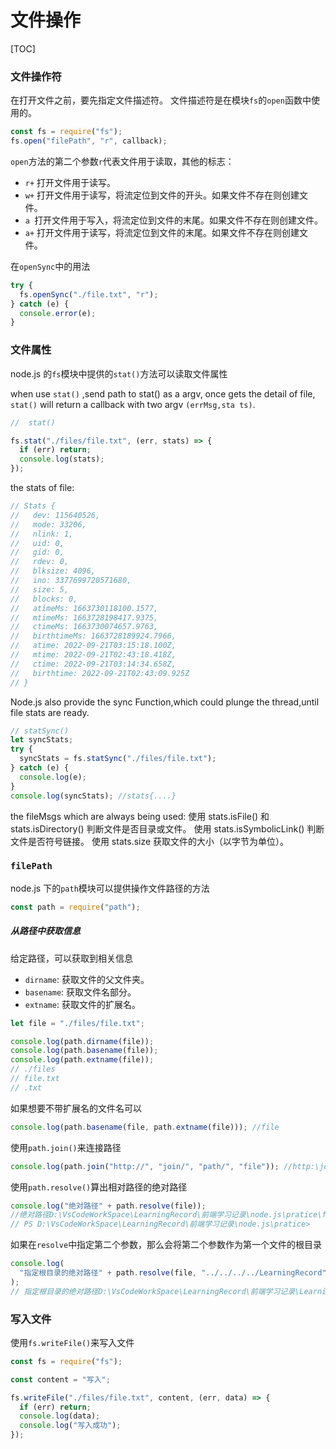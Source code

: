 # 文件操作

[TOC]

### 文件操作符

在打开文件之前，要先指定文件描述符。
文件描述符是在模块`fs`的`open`函数中使用的。

```js
const fs = require("fs");
fs.open("filePath", "r", callback);
```

`open`方法的第二个参数`r`代表文件用于读取，其他的标志：

- `r+` 打开文件用于读写。
- `w+` 打开文件用于读写，将流定位到文件的开头。如果文件不存在则创建文件。
- `a `打开文件用于写入，将流定位到文件的末尾。如果文件不存在则创建文件。
- `a+` 打开文件用于读写，将流定位到文件的末尾。如果文件不存在则创建文件。

在`openSync`中的用法

```js
try {
  fs.openSync("./file.txt", "r");
} catch (e) {
  console.error(e);
}
```

### 文件属性

node.js 的`fs`模块中提供的`stat()`方法可以读取文件属性

when use `stat()` ,send path to stat() as a argv, once gets the detail of file, `stat()` will return a callback with two argv `(errMsg,sta ts)`.

```js
//  stat()

fs.stat("./files/file.txt", (err, stats) => {
  if (err) return;
  console.log(stats);
});
```

the stats of file:

```js
// Stats {
//   dev: 115640526,
//   mode: 33206,
//   nlink: 1,
//   uid: 0,
//   gid: 0,
//   rdev: 0,
//   blksize: 4096,
//   ino: 3377699720571680,
//   size: 5,
//   blocks: 0,
//   atimeMs: 1663730118100.1577,
//   mtimeMs: 1663728198417.9375,
//   ctimeMs: 1663730074657.9763,
//   birthtimeMs: 1663728189924.7966,
//   atime: 2022-09-21T03:15:18.100Z,
//   mtime: 2022-09-21T02:43:18.418Z,
//   ctime: 2022-09-21T03:14:34.658Z,
//   birthtime: 2022-09-21T02:43:09.925Z
// }
```

Node.js also provide the sync Function,which could plunge the thread,until file stats are ready.

```js
// statSync()
let syncStats;
try {
  syncStats = fs.statSync("./files/file.txt");
} catch (e) {
  console.log(e);
}
console.log(syncStats); //stats{....}
```

the fileMsgs which are always being used:
使用 stats.isFile() 和 stats.isDirectory() 判断文件是否目录或文件。
使用 stats.isSymbolicLink() 判断文件是否符号链接。
使用 stats.size 获取文件的大小（以字节为单位）。

### `filePath`

node.js 下的`path`模块可以提供操作文件路径的方法

```js
const path = require("path");
```

##### 从路径中获取信息

给定路径，可以获取到相关信息

- `dirname`: 获取文件的父文件夹。
- `basename`: 获取文件名部分。
- `extname`: 获取文件的扩展名。

```js
let file = "./files/file.txt";

console.log(path.dirname(file));
console.log(path.basename(file));
console.log(path.extname(file));
// ./files
// file.txt
// .txt
```

如果想要不带扩展名的文件名可以

```js
console.log(path.basename(file, path.extname(file))); //file
```

使用`path.join()`来连接路径

```js
console.log(path.join("http://", "join/", "path/", "file")); //http:\join\path\file
```

使用`path.resolve()`算出相对路径的绝对路径

```js
console.log("绝对路径" + path.resolve(file));
//绝对路径D:\VsCodeWorkSpace\LearningRecord\前端学习记录\node.js\pratice\files\file.txt
// PS D:\VsCodeWorkSpace\LearningRecord\前端学习记录\node.js\pratice>
```

如果在`resolve`中指定第二个参数，那么会将第二个参数作为第一个文件的根目录

```js
console.log(
  "指定根目录的绝对路径" + path.resolve(file, "../../../../LearningRecord")
);
// 指定根目录的绝对路径D:\VsCodeWorkSpace\LearningRecord\前端学习记录\LearningRecord
```

### 写入文件

使用`fs.writeFile()`来写入文件

```js
const fs = require("fs");

const content = "写入";

fs.writeFile("./files/file.txt", content, (err, data) => {
  if (err) return;
  console.log(data);
  console.log("写入成功");
});
```
